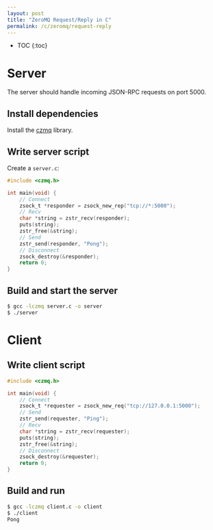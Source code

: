 ```yaml
---
layout: post
title: "ZeroMQ Request/Reply in C"
permalink: /c/zeromq/request-reply
---
```

* TOC
{:toc}

Server
======

The server should handle incoming JSON-RPC requests on port 5000.

Install dependencies
--------------------

Install the [czmq](https://github.com/zeromq/czmq) library.

Write server script
-------------------

Create a `server.c`:

```c
#include <czmq.h>

int main(void) {
    // Connect
    zsock_t *responder = zsock_new_rep("tcp://*:5000");
    // Recv
    char *string = zstr_recv(responder);
    puts(string);
    zstr_free(&string);
    // Send
    zstr_send(responder, "Pong");
    // Disconnect
    zsock_destroy(&responder);
    return 0;
}
```

Build and start the server
--------------------------

```sh
$ gcc -lczmq server.c -o server
$ ./server
```

Client
======

Write client script
-------------------

```c
#include <czmq.h>

int main(void) {
    // Connect
    zsock_t *requester = zsock_new_req("tcp://127.0.0.1:5000");
    // Send
    zstr_send(requester, "Ping");
    // Recv
    char *string = zstr_recv(requester);
    puts(string);
    zstr_free(&string);
    // Disconnect
    zsock_destroy(&requester);
    return 0;
}
```

Build and run
-------------

```sh
$ gcc -lczmq client.c -o client
$ ./client
Pong
```
